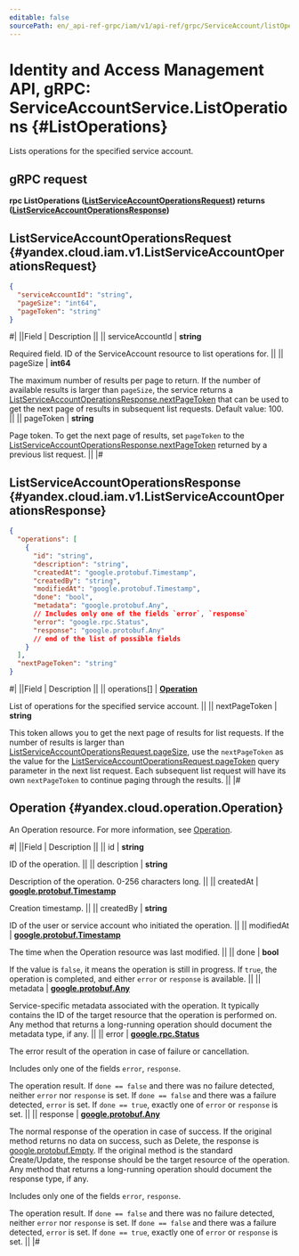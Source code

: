 ```yaml
---
editable: false
sourcePath: en/_api-ref-grpc/iam/v1/api-ref/grpc/ServiceAccount/listOperations.md
---
```


# Identity and Access Management API, gRPC: ServiceAccountService.ListOperations {#ListOperations}

Lists operations for the specified service account.

## gRPC request

**rpc ListOperations ([ListServiceAccountOperationsRequest](#yandex.cloud.iam.v1.ListServiceAccountOperationsRequest)) returns ([ListServiceAccountOperationsResponse](#yandex.cloud.iam.v1.ListServiceAccountOperationsResponse))**

## ListServiceAccountOperationsRequest {#yandex.cloud.iam.v1.ListServiceAccountOperationsRequest}

```json
{
  "serviceAccountId": "string",
  "pageSize": "int64",
  "pageToken": "string"
}
```

#|
||Field | Description ||
|| serviceAccountId | **string**

Required field. ID of the ServiceAccount resource to list operations for. ||
|| pageSize | **int64**

The maximum number of results per page to return. If the number of available
results is larger than `pageSize`, the service returns a [ListServiceAccountOperationsResponse.nextPageToken](#yandex.cloud.iam.v1.ListServiceAccountOperationsResponse)
that can be used to get the next page of results in subsequent list requests.
Default value: 100. ||
|| pageToken | **string**

Page token. To get the next page of results, set `pageToken`
to the [ListServiceAccountOperationsResponse.nextPageToken](#yandex.cloud.iam.v1.ListServiceAccountOperationsResponse)
returned by a previous list request. ||
|#

## ListServiceAccountOperationsResponse {#yandex.cloud.iam.v1.ListServiceAccountOperationsResponse}

```json
{
  "operations": [
    {
      "id": "string",
      "description": "string",
      "createdAt": "google.protobuf.Timestamp",
      "createdBy": "string",
      "modifiedAt": "google.protobuf.Timestamp",
      "done": "bool",
      "metadata": "google.protobuf.Any",
      // Includes only one of the fields `error`, `response`
      "error": "google.rpc.Status",
      "response": "google.protobuf.Any"
      // end of the list of possible fields
    }
  ],
  "nextPageToken": "string"
}
```

#|
||Field | Description ||
|| operations[] | **[Operation](#yandex.cloud.operation.Operation)**

List of operations for the specified service account. ||
|| nextPageToken | **string**

This token allows you to get the next page of results for list requests. If the number of results
is larger than [ListServiceAccountOperationsRequest.pageSize](#yandex.cloud.iam.v1.ListServiceAccountOperationsRequest), use the `nextPageToken` as the value
for the [ListServiceAccountOperationsRequest.pageToken](#yandex.cloud.iam.v1.ListServiceAccountOperationsRequest) query parameter in the next list request.
Each subsequent list request will have its own `nextPageToken` to continue paging through the results. ||
|#

## Operation {#yandex.cloud.operation.Operation}

An Operation resource. For more information, see [Operation](/docs/api-design-guide/concepts/operation).

#|
||Field | Description ||
|| id | **string**

ID of the operation. ||
|| description | **string**

Description of the operation. 0-256 characters long. ||
|| createdAt | **[google.protobuf.Timestamp](https://developers.google.com/protocol-buffers/docs/reference/google.protobuf#timestamp)**

Creation timestamp. ||
|| createdBy | **string**

ID of the user or service account who initiated the operation. ||
|| modifiedAt | **[google.protobuf.Timestamp](https://developers.google.com/protocol-buffers/docs/reference/google.protobuf#timestamp)**

The time when the Operation resource was last modified. ||
|| done | **bool**

If the value is `false`, it means the operation is still in progress.
If `true`, the operation is completed, and either `error` or `response` is available. ||
|| metadata | **[google.protobuf.Any](https://developers.google.com/protocol-buffers/docs/proto3#any)**

Service-specific metadata associated with the operation.
It typically contains the ID of the target resource that the operation is performed on.
Any method that returns a long-running operation should document the metadata type, if any. ||
|| error | **[google.rpc.Status](https://cloud.google.com/tasks/docs/reference/rpc/google.rpc#status)**

The error result of the operation in case of failure or cancellation.

Includes only one of the fields `error`, `response`.

The operation result.
If `done == false` and there was no failure detected, neither `error` nor `response` is set.
If `done == false` and there was a failure detected, `error` is set.
If `done == true`, exactly one of `error` or `response` is set. ||
|| response | **[google.protobuf.Any](https://developers.google.com/protocol-buffers/docs/proto3#any)**

The normal response of the operation in case of success.
If the original method returns no data on success, such as Delete,
the response is [google.protobuf.Empty](https://developers.google.com/protocol-buffers/docs/reference/google.protobuf#google.protobuf.Empty).
If the original method is the standard Create/Update,
the response should be the target resource of the operation.
Any method that returns a long-running operation should document the response type, if any.

Includes only one of the fields `error`, `response`.

The operation result.
If `done == false` and there was no failure detected, neither `error` nor `response` is set.
If `done == false` and there was a failure detected, `error` is set.
If `done == true`, exactly one of `error` or `response` is set. ||
|#